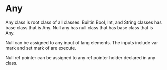 # Any

Any class is root class of all classes.
Builtin Bool, Int, and String classes has base class that is Any.
Null any has null class that has base class that is Any.

Null can be assigned to any input of lang elements.
The inputs include var mark and set mark of are execute.

Null ref pointer can be assigned to any ref pointer holder declared in any class.